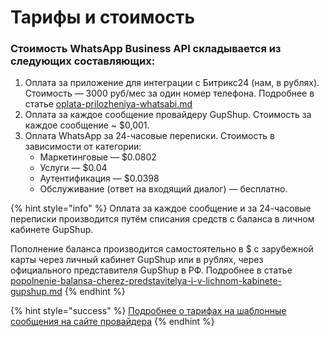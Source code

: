 # Тарифы и стоимость

### Стоимость WhatsApp Business API складывается из следующих составляющих:

1. Оплата за приложение для интеграции с Битрикс24 (нам, в рублях). Стоимость — 3000 руб/мес за один номер телефона. Подробнее в статье [oplata-prilozheniya-whatsabi.md](oplata-prilozheniya-whatsabi.md "mention")
2. Оплата за каждое сообщение провайдеру GupShup. Стоимость за каждое сообщение \~ $0,001.
3. Оплата WhatsApp за 24-часовые переписки. Стоимость в зависимости от категории:
   * Маркетинговые — $0.0802
   * Услуги — $0.04
   * Аутентификация — $0.0398
   * Обслуживание (ответ на входящий диалог) — бесплатно.

{% hint style="info" %}
Оплата за каждое сообщение и за 24-часовые переписки производится путём списания средств с баланса в личном кабинете GupShup.

Пополнение баланса производится самостоятельно в $ с зарубежной карты через личный кабинет GupShup или в рублях, через официального представителя GupShup в РФ. Подробнее в статье [popolnenie-balansa-cherez-predstavitelya-i-v-lichnom-kabinete-gupshup.md](popolnenie-balansa-cherez-predstavitelya-i-v-lichnom-kabinete-gupshup.md "mention")
{% endhint %}

{% hint style="success" %}
[Подробнее о тарифах на шаблонные сообщения на сайте провайдера](https://developers.facebook.com/docs/whatsapp/pricing/conversationpricing/?locale=ru_RU)
{% endhint %}
